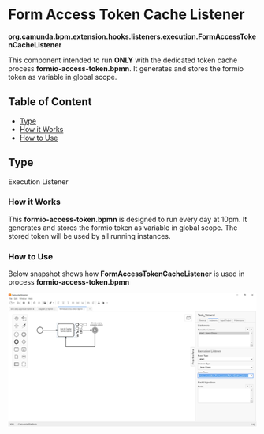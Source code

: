 # Form Access Token Cache Listener 

**org.camunda.bpm.extension.hooks.listeners.execution.FormAccessTokenCacheListener**

This component intended to run **ONLY** with the dedicated token cache process **formio-access-token.bpmn**.
It generates and stores the formio token as variable in global scope.

## Table of Content
* [Type](#type)
* [How it Works](#how-it-works)
* [How to Use](#how-to-use)

## Type

Execution Listener

### How it Works

This **formio-access-token.bpmn** is designed to run every day at 10pm. It generates and stores the formio token as variable in global scope.
The stored token will be used by all running instances. 

### How to Use

Below snapshot shows how **FormAccessTokenCacheListener** is used in process **formio-access-token.bpmn**

![Form_Access_Token_Cache listener - Snapshot](./images/formaccesstokencache-listener-snp1.jpg)

